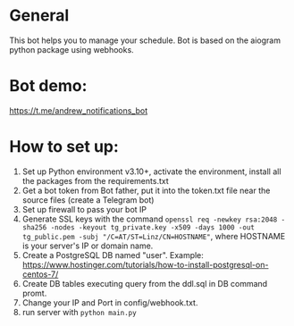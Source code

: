 # General
This bot helps you to manage your schedule.
Bot is based on the aiogram python package using webhooks.

# Bot demo:

https://t.me/andrew_notifications_bot

# How to set up:

1. Set up Python environment v3.10+, activate the environment, install all the packages from the requirements.txt
2. Get a bot token from Bot father, put it into the token.txt file near the source files (create a Telegram bot)
3. Set up firewall to pass your bot IP
4. Generate SSL keys with the command ```openssl req -newkey rsa:2048 -sha256 -nodes -keyout tg_private.key -x509 -days 1000 -out tg_public.pem -subj "/C=AT/ST=Linz/CN=HOSTNAME"```, where HOSTNAME is your server's IP or domain name.
5. Create a PostgreSQL DB named "user". 
Example: https://www.hostinger.com/tutorials/how-to-install-postgresql-on-centos-7/
6. Create DB tables executing query from the ddl.sql in DB command promt.
7. Change your IP and Port in config/webhook.txt.
8. run server with ```python main.py```